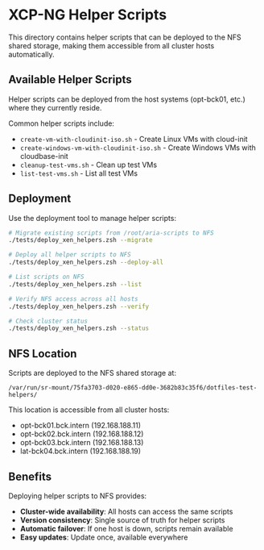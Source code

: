 # XCP-NG Helper Scripts

This directory contains helper scripts that can be deployed to the NFS shared storage, making them accessible from all cluster hosts automatically.

## Available Helper Scripts

Helper scripts can be deployed from the host systems (opt-bck01, etc.) where they currently reside.

Common helper scripts include:
- `create-vm-with-cloudinit-iso.sh` - Create Linux VMs with cloud-init
- `create-windows-vm-with-cloudinit-iso.sh` - Create Windows VMs with cloudbase-init
- `cleanup-test-vms.sh` - Clean up test VMs
- `list-test-vms.sh` - List all test VMs

## Deployment

Use the deployment tool to manage helper scripts:

```bash
# Migrate existing scripts from /root/aria-scripts to NFS
./tests/deploy_xen_helpers.zsh --migrate

# Deploy all helper scripts to NFS
./tests/deploy_xen_helpers.zsh --deploy-all

# List scripts on NFS
./tests/deploy_xen_helpers.zsh --list

# Verify NFS access across all hosts
./tests/deploy_xen_helpers.zsh --verify

# Check cluster status
./tests/deploy_xen_helpers.zsh --status
```

## NFS Location

Scripts are deployed to the NFS shared storage at:
```
/var/run/sr-mount/75fa3703-d020-e865-dd0e-3682b83c35f6/dotfiles-test-helpers/
```

This location is accessible from all cluster hosts:
- opt-bck01.bck.intern (192.168.188.11)
- opt-bck02.bck.intern (192.168.188.12)
- opt-bck03.bck.intern (192.168.188.13)
- lat-bck04.bck.intern (192.168.188.19)

## Benefits

Deploying helper scripts to NFS provides:
- **Cluster-wide availability**: All hosts can access the same scripts
- **Version consistency**: Single source of truth for helper scripts
- **Automatic failover**: If one host is down, scripts remain available
- **Easy updates**: Update once, available everywhere
